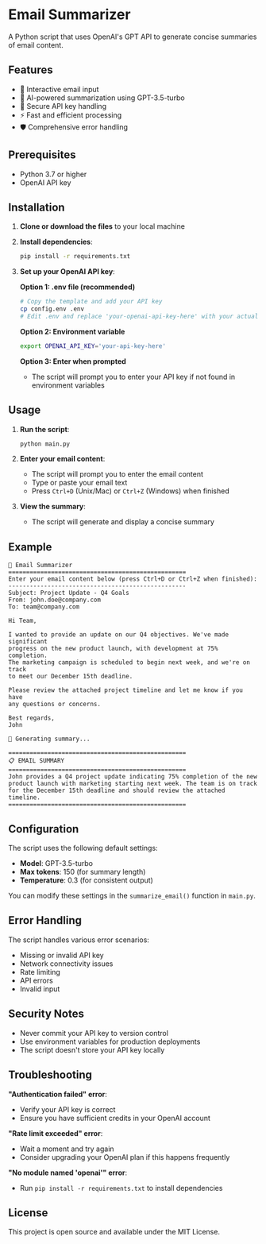 # Email Summarizer

A Python script that uses OpenAI's GPT API to generate concise summaries of email content.

## Features

- 📧 Interactive email input
- 🤖 AI-powered summarization using GPT-3.5-turbo
- 🔐 Secure API key handling
- ⚡ Fast and efficient processing
- 🛡️ Comprehensive error handling

## Prerequisites

- Python 3.7 or higher
- OpenAI API key

## Installation

1. **Clone or download the files** to your local machine

2. **Install dependencies**:
   ```bash
   pip install -r requirements.txt
   ```

3. **Set up your OpenAI API key**:
   
   **Option 1: .env file (recommended)**
   ```bash
   # Copy the template and add your API key
   cp config.env .env
   # Edit .env and replace 'your-openai-api-key-here' with your actual API key
   ```
   
   **Option 2: Environment variable**
   ```bash
   export OPENAI_API_KEY='your-api-key-here'
   ```
   
   **Option 3: Enter when prompted**
   - The script will prompt you to enter your API key if not found in environment variables

## Usage

1. **Run the script**:
   ```bash
   python main.py
   ```

2. **Enter your email content**:
   - The script will prompt you to enter the email content
   - Type or paste your email text
   - Press `Ctrl+D` (Unix/Mac) or `Ctrl+Z` (Windows) when finished

3. **View the summary**:
   - The script will generate and display a concise summary

## Example

```
📧 Email Summarizer
==================================================
Enter your email content below (press Ctrl+D or Ctrl+Z when finished):
--------------------------------------------------
Subject: Project Update - Q4 Goals
From: john.doe@company.com
To: team@company.com

Hi Team,

I wanted to provide an update on our Q4 objectives. We've made significant 
progress on the new product launch, with development at 75% completion. 
The marketing campaign is scheduled to begin next week, and we're on track 
to meet our December 15th deadline.

Please review the attached project timeline and let me know if you have 
any questions or concerns.

Best regards,
John

🔄 Generating summary...

==================================================
📋 EMAIL SUMMARY
==================================================
John provides a Q4 project update indicating 75% completion of the new 
product launch with marketing starting next week. The team is on track 
for the December 15th deadline and should review the attached timeline.
==================================================
```

## Configuration

The script uses the following default settings:
- **Model**: GPT-3.5-turbo
- **Max tokens**: 150 (for summary length)
- **Temperature**: 0.3 (for consistent output)

You can modify these settings in the `summarize_email()` function in `main.py`.

## Error Handling

The script handles various error scenarios:
- Missing or invalid API key
- Network connectivity issues
- Rate limiting
- API errors
- Invalid input

## Security Notes

- Never commit your API key to version control
- Use environment variables for production deployments
- The script doesn't store your API key locally

## Troubleshooting

**"Authentication failed" error**:
- Verify your API key is correct
- Ensure you have sufficient credits in your OpenAI account

**"Rate limit exceeded" error**:
- Wait a moment and try again
- Consider upgrading your OpenAI plan if this happens frequently

**"No module named 'openai'" error**:
- Run `pip install -r requirements.txt` to install dependencies

## License

This project is open source and available under the MIT License. 